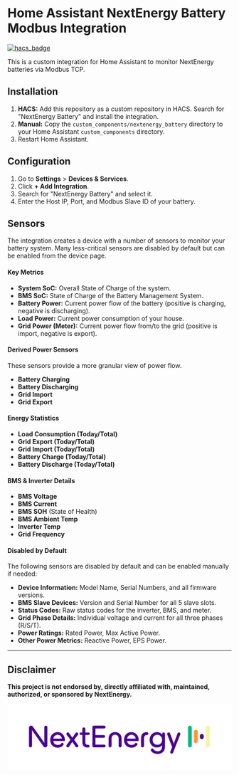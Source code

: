 # Home Assistant NextEnergy Battery Modbus Integration

[![hacs_badge](https://img.shields.io/badge/HACS-Default-orange.svg)](https://github.com/hacs/integration)

This is a custom integration for Home Assistant to monitor NextEnergy batteries via Modbus TCP.

## Installation

1.  **HACS:** Add this repository as a custom repository in HACS. Search for "NextEnergy Battery" and install the integration.
2.  **Manual:** Copy the `custom_components/nextenergy_battery` directory to your Home Assistant `custom_components` directory.
3.  Restart Home Assistant.

## Configuration

1.  Go to **Settings** > **Devices & Services**.
2.  Click **+ Add Integration**.
3.  Search for "NextEnergy Battery" and select it.
4.  Enter the Host IP, Port, and Modbus Slave ID of your battery.

## Sensors

The integration creates a device with a number of sensors to monitor your battery system. Many less-critical sensors are disabled by default but can be enabled from the device page.

#### Key Metrics
- **System SoC:** Overall State of Charge of the system.
- **BMS SoC:** State of Charge of the Battery Management System.
- **Battery Power:** Current power flow of the battery (positive is charging, negative is discharging).
- **Load Power:** Current power consumption of your house.
- **Grid Power (Meter):** Current power flow from/to the grid (positive is import, negative is export).

#### Derived Power Sensors
These sensors provide a more granular view of power flow.
- **Battery Charging**
- **Battery Discharging**
- **Grid Import**
- **Grid Export**

#### Energy Statistics
- **Load Consumption (Today/Total)**
- **Grid Export (Today/Total)**
- **Grid Import (Today/Total)**
- **Battery Charge (Today/Total)**
- **Battery Discharge (Today/Total)**

#### BMS & Inverter Details
- **BMS Voltage**
- **BMS Current**
- **BMS SOH** (State of Health)
- **BMS Ambient Temp**
- **Inverter Temp**
- **Grid Frequency**

#### Disabled by Default
The following sensors are disabled by default and can be enabled manually if needed:
- **Device Information:** Model Name, Serial Numbers, and all firmware versions.
- **BMS Slave Devices:** Version and Serial Number for all 5 slave slots.
- **Status Codes:** Raw status codes for the inverter, BMS, and meter.
- **Grid Phase Details:** Individual voltage and current for all three phases (R/S/T).
- **Power Ratings:** Rated Power, Max Active Power.
- **Other Power Metrics:** Reactive Power, EPS Power.

---

## Disclaimer

**This project is not endorsed by, directly affiliated with, maintained, authorized, or sponsored by NextEnergy.**

![NextEnergy Logo](custom_components/nextenergy_battery/logo.png)
